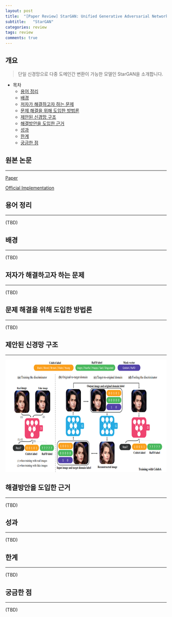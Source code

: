 ```yaml
---
layout: post
title:  "[Paper Review] StarGAN: Unified Generative Adversarial Networks for Multi-Domain Image-to-Image Translation"
subtitle:   "StarGAN"
categories: review
tags: review
comments: true
---
```



## 개요
> 단일 신경망으로 다중 도메인간 변환이 가능한 모델인 StarGAN을 소개합니다.

- 목차
	- [용어 정리](#용어-정리)  
	- [배경](#배경)  
	- [저자가 해결하고자 하는 문제](#저자가-해결하고자-하는-문제)
	- [문제 해결을 위해 도입한 방법론](#문제-해결을-위해-도입한-방법론)
	- [제안된 신경망 구조](#제안된-신경망-구조)
	- [해결방안을 도입한 근거](#해결방안을-도입한-근거)
	- [성과](#성과)
	- [한계](#한계)
	- [궁금한 점](#궁금한-점)

## 원본 논문
---
[Paper](https://arxiv.org/abs/1711.09020)

[Official Implementation](https://github.com/yunjey/stargan)

## 용어 정리
---
(TBD)

## 배경
---
(TBD)

## 저자가 해결하고자 하는 문제
---
(TBD)

## 문제 해결을 위해 도입한 방법론
---
(TBD)

## 제안된 신경망 구조
---

<img src="/assets/img/post_img/stargan_architecture.png" width="830" height="350" />

## 해결방안을 도입한 근거
---
(TBD)

## 성과
---
(TBD)

## 한계
---
(TBD)

## 궁금한 점
---
(TBD)

